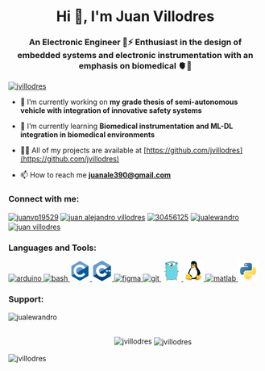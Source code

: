 <h1 align="center">Hi 👋, I'm Juan Villodres</h1>
<h3 align="center">An Electronic Engineer 🔌⚡ Enthusiast in the design of embedded systems and electronic instrumentation with an emphasis on biomedical 🫀📱</h3>

<p align="left"> <a href="https://github.com/ryo-ma/github-profile-trophy"><img src="https://github-profile-trophy.vercel.app/?username=jvillodres" alt="jvillodres" /></a> </p>

- 🔭 I’m currently working on **my grade thesis of semi-autonomous vehicle with integration of innovative safety systems**

- 🌱 I’m currently learning **Biomedical instrumentation and ML-DL integration in biomedical environments**

- 👨‍💻 All of my projects are available at [https://github.com/jvillodres](https://github.com/jvillodres)

- 📫 How to reach me **juanale390@gmail.com**

<h3 align="left">Connect with me:</h3>
<p align="left">
<a href="https://twitter.com/juanvp19529" target="blank"><img align="center" src="https://raw.githubusercontent.com/rahuldkjain/github-profile-readme-generator/master/src/images/icons/Social/twitter.svg" alt="juanvp19529" height="30" width="40" /></a>
<a href="https://linkedin.com/in/juan alejandro villodres" target="blank"><img align="center" src="https://raw.githubusercontent.com/rahuldkjain/github-profile-readme-generator/master/src/images/icons/Social/linked-in-alt.svg" alt="juan alejandro villodres" height="30" width="40" /></a>
<a href="https://stackoverflow.com/users/30456125" target="blank"><img align="center" src="https://raw.githubusercontent.com/rahuldkjain/github-profile-readme-generator/master/src/images/icons/Social/stack-overflow.svg" alt="30456125" height="30" width="40" /></a>
<a href="https://instagram.com/jualewandro" target="blank"><img align="center" src="https://raw.githubusercontent.com/rahuldkjain/github-profile-readme-generator/master/src/images/icons/Social/instagram.svg" alt="jualewandro" height="30" width="40" /></a>
<a href="https://www.leetcode.com/juan villodres" target="blank"><img align="center" src="https://raw.githubusercontent.com/rahuldkjain/github-profile-readme-generator/master/src/images/icons/Social/leet-code.svg" alt="juan villodres" height="30" width="40" /></a>
</p>

<h3 align="left">Languages and Tools:</h3>
<p align="left"> <a href="https://www.arduino.cc/" target="_blank" rel="noreferrer"> <img src="https://cdn.worldvectorlogo.com/logos/arduino-1.svg" alt="arduino" width="40" height="40"/> </a> <a href="https://www.gnu.org/software/bash/" target="_blank" rel="noreferrer"> <img src="https://www.vectorlogo.zone/logos/gnu_bash/gnu_bash-icon.svg" alt="bash" width="40" height="40"/> </a> <a href="https://www.cprogramming.com/" target="_blank" rel="noreferrer"> <img src="https://raw.githubusercontent.com/devicons/devicon/master/icons/c/c-original.svg" alt="c" width="40" height="40"/> </a> <a href="https://www.w3schools.com/cpp/" target="_blank" rel="noreferrer"> <img src="https://raw.githubusercontent.com/devicons/devicon/master/icons/cplusplus/cplusplus-original.svg" alt="cplusplus" width="40" height="40"/> </a> <a href="https://www.figma.com/" target="_blank" rel="noreferrer"> <img src="https://www.vectorlogo.zone/logos/figma/figma-icon.svg" alt="figma" width="40" height="40"/> </a> <a href="https://git-scm.com/" target="_blank" rel="noreferrer"> <img src="https://www.vectorlogo.zone/logos/git-scm/git-scm-icon.svg" alt="git" width="40" height="40"/> </a> <a href="https://golang.org" target="_blank" rel="noreferrer"> <img src="https://raw.githubusercontent.com/devicons/devicon/master/icons/go/go-original.svg" alt="go" width="40" height="40"/> </a> <a href="https://www.linux.org/" target="_blank" rel="noreferrer"> <img src="https://raw.githubusercontent.com/devicons/devicon/master/icons/linux/linux-original.svg" alt="linux" width="40" height="40"/> </a> <a href="https://www.mathworks.com/" target="_blank" rel="noreferrer"> <img src="https://upload.wikimedia.org/wikipedia/commons/2/21/Matlab_Logo.png" alt="matlab" width="40" height="40"/> </a> <a href="https://www.python.org" target="_blank" rel="noreferrer"> <img src="https://raw.githubusercontent.com/devicons/devicon/master/icons/python/python-original.svg" alt="python" width="40" height="40"/> </a> </p>

<h3 align="left">Support:</h3>
<p><a href="https://ko-fi.com/jualewandro"> <img align="left" src="https://cdn.ko-fi.com/cdn/kofi3.png?v=3" height="50" width="210" alt="jualewandro" /></a></p><br><br>

<p><img align="left" src="https://github-readme-stats.vercel.app/api/top-langs?username=jvillodres&show_icons=true&locale=en&layout=compact" alt="jvillodres" /></p>

<p>&nbsp;<img align="center" src="https://github-readme-stats.vercel.app/api?username=jvillodres&show_icons=true&locale=en" alt="jvillodres" /></p>

<p><img align="center" src="https://github-readme-streak-stats.herokuapp.com/?user=jvillodres&" alt="jvillodres" /></p>
